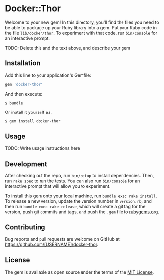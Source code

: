 # Docker::Thor

Welcome to your new gem! In this directory, you'll find the files you need to be able to package up your Ruby library into a gem. Put your Ruby code in the file `lib/docker/thor`. To experiment with that code, run `bin/console` for an interactive prompt.

TODO: Delete this and the text above, and describe your gem

## Installation

Add this line to your application's Gemfile:

```ruby
gem 'docker-thor'
```

And then execute:

    $ bundle

Or install it yourself as:

    $ gem install docker-thor

## Usage

TODO: Write usage instructions here

## Development

After checking out the repo, run `bin/setup` to install dependencies. Then, run `rake spec` to run the tests. You can also run `bin/console` for an interactive prompt that will allow you to experiment.

To install this gem onto your local machine, run `bundle exec rake install`. To release a new version, update the version number in `version.rb`, and then run `bundle exec rake release`, which will create a git tag for the version, push git commits and tags, and push the `.gem` file to [rubygems.org](https://rubygems.org).

## Contributing

Bug reports and pull requests are welcome on GitHub at https://github.com/[USERNAME]/docker-thor.

## License

The gem is available as open source under the terms of the [MIT License](http://opensource.org/licenses/MIT).
